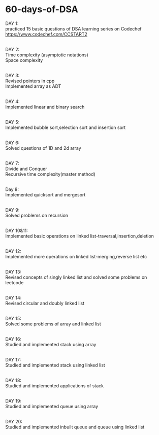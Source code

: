 # 60-days-of-DSA

DAY 1: <br>
practiced 15 basic questions of DSA learning series on Codechef
https://www.codechef.com/CCSTART2 <br><br>

DAY 2: <br>
Time complexity (asymptotic notations)<br>
Space complexity<br><br>

DAY 3: <br>
Revised pointers in cpp <br>
Implemented array as ADT<br><br>

DAY 4: <br>
Implemented linear and binary search<br><br>

DAY 5: <br>
Implemented bubble sort,selection sort and insertion sort<br><br>

DAY 6:<br>
Solved questions of 1D and 2d array<br><br>

DAY 7:<br>
Divide and Conquer <br>
Recursive time complexity(master method)<br><br>

Day 8:<br>
Implemented quicksort and mergesort <br><br>

DAY 9:<br>
Solved problems on recursion<br><br>

DAY 10&11:<br>
Implemented basic operations on linked list-traversal,insertion,deletion <br><br>

DAY 12:<br>
Implemented more operations on linked list-merging,reverse list etc<br><br>

DAY 13:<br>
Revised concepts of singly linked list and solved some problems on leetcode<br><br>

DAY 14:<br>
Revised circular and doubly linked list<br><br>

DAY 15:<br>
Solved some problems of array and linked list<br><br>

DAY 16:<br>
Studied and implemented stack using array<br><br>

DAY 17:<br>
Studied and implemented stack using linked list<br><br>

DAY 18:<br>
Studied and implemented applications of stack<br><br>

DAY 19:<br>
Studied and implemented queue using array<br><br>

DAY 20:<br>
Studied and implemented inbuilt queue and queue using linked list<br><br>


